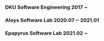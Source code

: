 
<!--
**HyunwooKoh/HyunwooKoh** is a ✨ _special_ ✨ repository because its `README.md` (this file) appears on your GitHub profile.

Here are some ideas to get you started:

- 🔭 I’m currently working on ...
- 🌱 I’m currently learning ...
- 👯 I’m looking to collaborate on ...
- 🤔 I’m looking for help with ...
- 💬 Ask me about ...
- 📫 How to reach me: ...
- 😄 Pronouns: ...
- ⚡ Fun fact: ...
-->
### DKU Software Engineering 2017 ~
### Aloys Software Lab 2020.07 ~ 2021.01
### Epapyrus Software Lab 2021.02 ~
